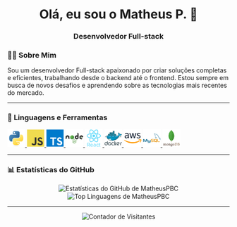 <div align="center">

# Olá, eu sou o Matheus P. 👋
### Desenvolvedor Full-stack 

</div>



### 👨‍💻 Sobre Mim
 
<p align="left">
Sou um desenvolvedor Full-stack apaixonado por criar soluções completas e eficientes, trabalhando desde o backend até o frontend. Estou sempre em busca de novos desafios e aprendendo sobre as tecnologias mais recentes do mercado.
</p>
 
---
 
### 🚀 Linguagens e Ferramentas
 
<p align="left">
     <a href="https://www.python.org" target="_blank" rel="noreferrer">
         <img src="https://raw.githubusercontent.com/devicons/devicon/master/icons/python/python-original.svg" alt="python" width="40" height="40"/>
     </a>
     <a href="https://developer.mozilla.org/en-US/docs/Web/JavaScript" target="_blank" rel="noreferrer">
         <img src="https://raw.githubusercontent.com/devicons/devicon/master/icons/javascript/javascript-original.svg" alt="javascript" width="40" height="40"/>
     </a>
     <a href="https://www.typescriptlang.org/" target="_blank" rel="noreferrer">
         <img src="https://raw.githubusercontent.com/devicons/devicon/master/icons/typescript/typescript-original.svg" alt="typescript" width="40" height="40"/>
     </a>
     <a href="https://nodejs.org" target="_blank" rel="noreferrer">
         <img src="https://raw.githubusercontent.com/devicons/devicon/master/icons/nodejs/nodejs-original-wordmark.svg" alt="nodejs" width="40" height="40"/>
     </a>
     <a href="https://reactjs.org/" target="_blank" rel="noreferrer">
         <img src="https://raw.githubusercontent.com/devicons/devicon/master/icons/react/react-original-wordmark.svg" alt="react" width="40" height="40"/>
     </a>
     <a href="https://www.docker.com/" target="_blank" rel="noreferrer">
         <img src="https://raw.githubusercontent.com/devicons/devicon/master/icons/docker/docker-original-wordmark.svg" alt="docker" width="40" height="40"/>
     </a>
     <a href="https://aws.amazon.com" target="_blank" rel="noreferrer">
         <img src="https://raw.githubusercontent.com/devicons/devicon/master/icons/amazonwebservices/amazonwebservices-original-wordmark.svg" alt="aws" width="40" height="40"/>
     </a>
     <a href="https://www.mysql.com/" target="_blank" rel="noreferrer">
         <img src="https://raw.githubusercontent.com/devicons/devicon/master/icons/mysql/mysql-original-wordmark.svg" alt="sql" width="40" height="40"/>
     </a>
     <a href="https://www.mongodb.com/" target="_blank" rel="noreferrer">
         <img src="https://raw.githubusercontent.com/devicons/devicon/master/icons/mongodb/mongodb-original-wordmark.svg" alt="nosql" width="40" height="40"/>
     </a>
 </p>
 
 ---
 
 ### 📊 Estatísticas do GitHub
 
 <p align="center">
   <img align="center" src="https://github-readme-stats.vercel.app/api?username=MatheusPBC&show_icons=true&theme=dracula&include_all_commits=true&count_private=true" alt="Estatísticas do GitHub de MatheusPBC"/>
   <br/>
   <img align="center" src="https://github-readme-stats.vercel.app/api/top-langs/?username=MatheusPBC&layout=compact&langs_count=7&theme=dracula" alt="Top Linguagens de MatheusPBC"/>
 </p>
 
 ---
 
 <p align="center">
   <img src="https://komarev.com/ghpvc/?username=MatheusPBC&label=VISITANTES%20NO%20PERFIL&color=blueviolet&style=flat" alt="Contador de Visitantes"/>
 </p>
